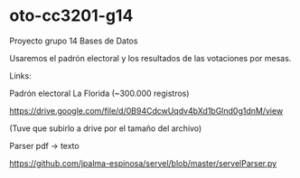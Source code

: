 # oto-cc3201-g14
Proyecto grupo 14 Bases de Datos

Usaremos el padrón electoral y los resultados de las votaciones por mesas.

Links:

Padrón electoral La Florida (~300.000 registros)

https://drive.google.com/file/d/0B94CdcwUqdv4bXd1bGlnd0g1dnM/view

(Tuve que subirlo a drive por el tamaño del archivo)



Parser pdf -> texto

https://github.com/jpalma-espinosa/servel/blob/master/servelParser.py

